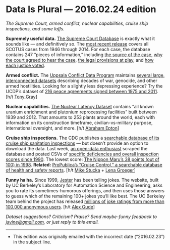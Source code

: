 Data Is Plural — 2016.02.24 edition
===================================

*The Supreme Court, armed conflict, nuclear capabilities, cruise ship inspections, and some laffs.*


__Supremely useful data.__ [The Supreme Court Database](http://supremecourtdatabase.org/index.php) is exactly what it sounds like — and definitively so. The [most recent release](http://supremecourtdatabase.org/data.php) covers all SCOTUS cases from 1946 through 2014. For each case, the database contains 247 “pieces of information,” including [the source of the case](http://supremecourtdatabase.org/documentation.php?var=caseSource), [why the court agreed to hear the case](http://supremecourtdatabase.org/documentation.php?var=jurisdiction), [the legal provisions at play](http://supremecourtdatabase.org/documentation.php?var=lawType), and [how each justice voted](http://supremecourtdatabase.org/documentation.php?var=vote).


__Armed conflict.__ The [Uppsala Conflict Data Program](http://www.pcr.uu.se/research/ucdp/program_overview/) maintains [several large, interconnected datasets](http://www.pcr.uu.se/research/ucdp/datasets/) describing decades of war, genocide, and other armed hostilities. Looking for a slightly less depressing experience? Try the UCDP’s dataset of [216 peace agreements signed between 1975 and 2011](http://www.pcr.uu.se/research/ucdp/datasets/ucdp_peace_agreement_dataset/). [h/t [Tony Gray](https://twitter.com/tgraybam)]


__Nuclear capabilities.__ [The Nuclear Latency Dataset](http://www.matthewfuhrmann.com/datasets.html) contains “all known uranium enrichment and plutonium reprocessing facilities” built between 1939 and 2012. That amounts to 253 plants around the world, each with information on its construction timeframe, civilian-vs-military purpose, international oversight, and more. [h/t [Abraham Epton](https://twitter.com/aepton)]


__Cruise ship inspections.__ The CDC publishes a [searchable database of its cruise ship sanitation inspections](http://wwwn.cdc.gov/InspectionQueryTool/InspectionSearch.aspx) — but doesn’t provide an option to download the data. Last week, [an open-data enthusiast](https://github.com/marks) scraped the database and posted CSVs of [specific deficiencies and overall inspection scores since 1990](https://github.com/marks/cdc-cruise-ship-inspections). The lowest score: [The Nippon Maru’s 38 points (out of 100) in 1998](http://wwwn.cdc.gov/InspectionQueryTool/InspectionDetailReport.aspx?ColI=MTMzMDc2-8Ref6xawqHU%3d). __Related:__ [ProPublica’s “Cruise Control,” a searchable database of health and safety reports](https://projects.propublica.org/cruises/). [h/t [Mike Stucka](https://twitter.com/mikestucka) + [Lena Groeger](https://twitter.com/lenagroeger)]


__Funny ha ha.__ Since 1999, [Jester](http://eigentaste.berkeley.edu/) has been telling jokes. The website, built by UC Berkeley’s Laboratory for Automation Science and Engineering, asks you to rate its sometimes-humorous offerings, and then uses those answers to guess which of the remaining 100+ jokes you’ll like best. The UC Berkeley team behind the project has released [millions of joke ratings from more than 100,000 anonymous users](http://eigentaste.berkeley.edu/dataset/). [h/t [Alex Gude](http://www.lab41.org/nine-datasets-for-investigating-recommender-systems/)]


*Dataset suggestions? Criticism? Praise? Send maybe-funny feedback to <jsvine@gmail.com>, or just reply to this email.*

---

- This edition was originally emailed with the incorrect date (“2016.02.23”) in the subject line.
